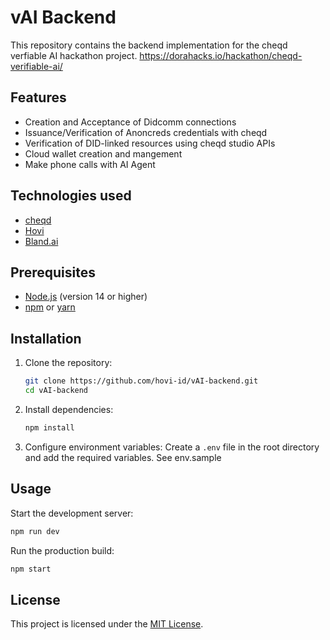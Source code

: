 # vAI Backend

This repository contains the backend implementation for the cheqd verfiable AI hackathon project.
https://dorahacks.io/hackathon/cheqd-verifiable-ai/

## Features

- Creation and Acceptance of Didcomm connections
- Issuance/Verification of Anoncreds credentials with cheqd 
- Verification of DID-linked resources using cheqd studio APIs
- Cloud wallet creation and mangement
- Make phone calls with AI Agent


## Technologies used

- [cheqd](https://cheqd.io)
- [Hovi](https://studio.hovi.id)
- [Bland.ai](https://bland.ai)

## Prerequisites

- [Node.js](https://nodejs.org/) (version 14 or higher)
- [npm](https://www.npmjs.com/) or [yarn](https://yarnpkg.com/)

## Installation

1. Clone the repository:
    ```bash
    git clone https://github.com/hovi-id/vAI-backend.git
    cd vAI-backend
    ```

2. Install dependencies:
    ```bash
    npm install
    ```

3. Configure environment variables:
    Create a `.env` file in the root directory and add the required variables. See env.sample

## Usage

Start the development server:
```bash
npm run dev
```

Run the production build:
```bash
npm start
```

## License

This project is licensed under the [MIT License](LICENSE).